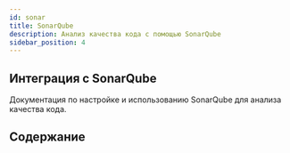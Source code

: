 ```yaml
---
id: sonar
title: SonarQube
description: Анализ качества кода с помощью SonarQube
sidebar_position: 4
---
```


## Интеграция с SonarQube

Документация по настройке и использованию SonarQube для анализа качества кода.

## Содержание

<!-- - [Конфигурация SonarQube](configuration.md)
- [Quality Gates](quality-gates.md)
- [Интеграция с CI/CD](integration.md) -->
